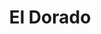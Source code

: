---
title: El Dorado
slug : "kraken"
description: "De eindopdracht van de tweede jaar CMO bestond uit het branden van een fictief thema-pretpark. Amandine creëerde het tot de verbeelding sprekende 'El Dorado', een pretpark met piraten-thema"
type: "intern"
members:
    - name : "Amandine Faingnaert"
      major: Crossmedia-ontwerp
      minor: Graphic Design
      academic-year: 2de jaar
thumbnail:
    url: "thumb-landscape.jpg"
    alt: ""
    height: 1
    width: 2
    text-color: "d6447a"
    background-color: "d6447a"
media:
    - url : "1.jpg"
      type: image
    - url : "2.jpg"
      type: image
      text: "'Branded' communicatie vertrekt in de meeste gevallen vanuit een logo. Een logo kan makkelijk gereproduceerd worden, maar voor het er is worden vele uren besteed aan ontwerpwerk, besprekingen en bijschaven "
    - url : "3.jpg"
      type: image
      text: "Bij de campagne hoorde ook een mascotte"
    - url : "4.jpg"
      type: image
      text: ""
    - url : "5.jpg"
      type: image
      text: "Elk merk heeft een boodschap te verkondigen. Eldorado doet dit onder andere met een postercampagne"
    - url : "6.jpg"
      type: image
    - url : "7.jpg"
      type: image
      text: "Ook tickets en andere praktische toepassingen worden niet vergeten"    
    - url : "8.jpg"
      type: image
      text: "Een piraat zonder schatkaart is geen piraat"    
created: 20/01/2017
order: 7
---